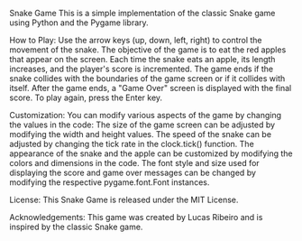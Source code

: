 Snake Game
This is a simple implementation of the classic Snake game using Python and the Pygame library.

How to Play:
Use the arrow keys (up, down, left, right) to control the movement of the snake.
The objective of the game is to eat the red apples that appear on the screen.
Each time the snake eats an apple, its length increases, and the player's score is incremented.
The game ends if the snake collides with the boundaries of the game screen or if it collides with itself.
After the game ends, a "Game Over" screen is displayed with the final score.
To play again, press the Enter key.

Customization:
You can modify various aspects of the game by changing the values in the code:
The size of the game screen can be adjusted by modifying the width and height values.
The speed of the snake can be adjusted by changing the tick rate in the clock.tick() function.
The appearance of the snake and the apple can be customized by modifying the colors and dimensions in the code.
The font style and size used for displaying the score and game over messages can be changed by modifying the respective pygame.font.Font instances.

License:
This Snake Game is released under the MIT License.

Acknowledgements:
This game was created by Lucas Ribeiro and is inspired by the classic Snake game.
